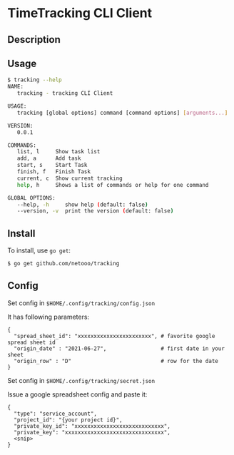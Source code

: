 # TimeTracking CLI Client
## Description

## Usage
```bash
$ tracking --help
NAME:
   tracking - tracking CLI Client

USAGE:
   tracking [global options] command [command options] [arguments...]

VERSION:
   0.0.1

COMMANDS:
   list, l     Show task list
   add, a      Add task
   start, s    Start Task
   finish, f   Finish Task
   current, c  Show current tracking
   help, h     Shows a list of commands or help for one command

GLOBAL OPTIONS:
   --help, -h     show help (default: false)
   --version, -v  print the version (default: false)
```

## Install

To install, use `go get`:

```bash
$ go get github.com/netooo/tracking
```

## Config
Set config in `$HOME/.config/tracking/config.json`

It has following parameters:
```
{
  "spread_sheet_id": "xxxxxxxxxxxxxxxxxxxxxxx", # favorite google spread sheet id
  "origin_date" : "2021-06-27",                 # first date in your sheet
  "origin_row" : "D"                            # row for the date
}
```

Set config in `$HOME/.config/tracking/secret.json` 

Issue a google spreadsheet config and paste it:
```
{
  "type": "service_account",
  "project_id": "{your project id}",
  "private_key_id": "xxxxxxxxxxxxxxxxxxxxxxxxxxxx",
  "private_key": "xxxxxxxxxxxxxxxxxxxxxxxxxxxxxxx",
  <snip> 
}
```